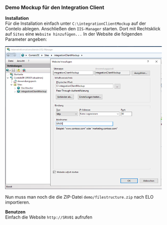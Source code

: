 ### Demo Mockup für den Integration Client


**Installation**<br>
Für die Installation einfach unter `C:\integrationClientMockup` auf der Contelo ablegen. 
Anschließen den `IIS-Manager` starten. Dort mit Rechtsklick auf `Sites` eine `Website hinzufügen...`
In der Website die folgenden Parameter angeben: 

![Daten für Website](assets/img/doku_1.png?raw=true "Screenshot")

Nun muss man noch die die ZIP-Datei `demo/filestructure.zip` nach ELO importieren. 

**Benutzen**<br>
Einfach die Website `http://SRV01` aufrufen 